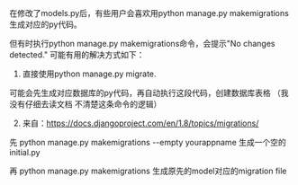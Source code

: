 在修改了models.py后，有些用户会喜欢用python manage.py makemigrations生成对应的py代码。

但有时执行python manage.py makemigrations命令，会提示"No changes detected." 可能有用的解决方式如下：



1. 直接使用python manage.py migrate.

可能会先生成对应数据库的py代码，再自动执行这段代码，创建数据库表格 （我没有仔细去读文档 不清楚这条命令的逻辑）



2. 来自：https://docs.djangoproject.com/en/1.8/topics/migrations/

先 python manage.py makemigrations --empty yourappname 生成一个空的initial.py

再 python manage.py makemigrations 生成原先的model对应的migration file
